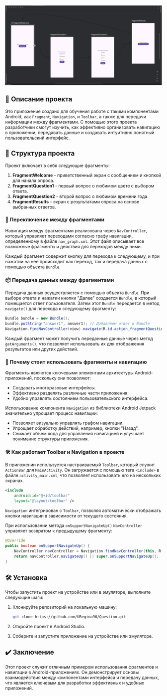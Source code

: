

![Навигационная схема](https://raw.githubusercontent.com/URegina96/Question/84e3d32febf83ad352a097760823870714c1c497/app/src/main/res/drawable/image.png)                                                         

## 📱 Описание проекта                           

Это приложение создано для обучения работе с такими компонентами Android, как `Fragment`, `Navigation`, и `Toolbar`, а также для передачи информации между фрагментами. С помощью этого проекта разработчики смогут изучить, как эффективно организовать навигацию в приложении, передавать данные и создавать интуитивно понятный пользовательский интерфейс.                                     

## 📂 Структура проекта                  

Проект включает в себя следующие фрагменты:                  

1. **FragmentWelcome** - приветственный экран с сообщением и кнопкой для начала опроса.                           
2. **FragmentQuestion1** - первый вопрос о любимом цвете с выбором ответа.                  
3. **FragmentQuestion2** - второй вопрос о любимом времени года.                  
4. **FragmentResults** - экран с результатами опроса на основе выбранных ответов.                  

### 🔄 Переключение между фрагментами                                    
                  
Навигация между фрагментами реализована через `NavController`, который управляет переходами согласно графу навигации, определенному в файле `nav_graph.xml`. Этот файл описывает все возможные фрагменты и действия для переходов между ними.                           

Каждый фрагмент содержит кнопку для перехода к следующему, и при нажатии на нее происходит как переход, так и передача данных с помощью объекта `Bundle`.         

### 📦 Передача данных между фрагментами         

Передача данных осуществляется с помощью объекта `Bundle`. При выборе ответа и нажатии кнопки "Далее" создается `Bundle`, в который помещается ответ пользователя. Затем этот `Bundle` передается в метод `navigate()` для перехода к следующему фрагменту:         

```java                           
Bundle bundle = new Bundle();         
bundle.putString("answer1", answer1); // Добавляем ответ в Bundle         
Navigation.findNavController(view).navigate(R.id.action_fragmentQuestion1_to_fragmentQuestion2, bundle);         
```

Каждый фрагмент может получить переданные данные через метод `getArguments()`, что позволяет использовать их для отображения результатов или других действий.         

### 🚀 Почему стоит использовать фрагменты и навигацию         

Фрагменты являются ключевыми элементами архитектуры Android-приложений, поскольку они позволяют:         

- Создавать многоразовые интерфейсы.         
- Эффективно разделять различные части приложения.         
- Удобно управлять состоянием пользовательского интерфейса.                  

Использование компонента `Navigation` из библиотеки Android Jetpack значительно упрощает процесс навигации:            

- Позволяет визуально управлять графом навигации.             
- Упрощает обработку действий, например, кнопки "Назад".            
- Снижает объем кода для управления навигацией и улучшает понимание структуры приложения.          

### 🛠 Как работает Toolbar и Navigation в проекте

В приложении используется настраиваемый `Toolbar`, который служит `ActionBar` для `MainActivity`. Он загружается с помощью тега `<include>` в файле `activity_main.xml`, что позволяет использовать его на нескольких экранах.           

```xml
<include
    android:id="@+id/toolbar"
    layout="@layout/toolbar" />
```

`Navigation` интегрирован с `Toolbar`, позволяя автоматически отображать кнопки навигации в зависимости от текущего состояния.     

При использовании метода `onSupportNavigateUp()` `NavController` управляет возвратом к предыдущему фрагменту:          

```java
@Override
public boolean onSupportNavigateUp() {
    NavController navController = Navigation.findNavController(this, R.id.nav_host_fragment);
    return navController.navigateUp() || super.onSupportNavigateUp();
}
```

## 🛠 Установка           

Чтобы запустить проект на устройстве или в эмуляторе, выполните следующие шаги:            

1. Клонируйте репозиторий на локальную машину:
   ```bash
   git clone https://github.com/URegina96/Question.git                         
   ```
   
2. Откройте проект в Android Studio.         

3. Соберите и запустите приложение на устройстве или эмуляторе.      

## ✔️ Заключение         

Этот проект служит отличным примером использования фрагментов и навигации в Android-приложениях. Он демонстрирует основы взаимодействия между компонентами интерфейса и передачу данных, что является ключевым для разработки эффективных и удобных приложений.        

